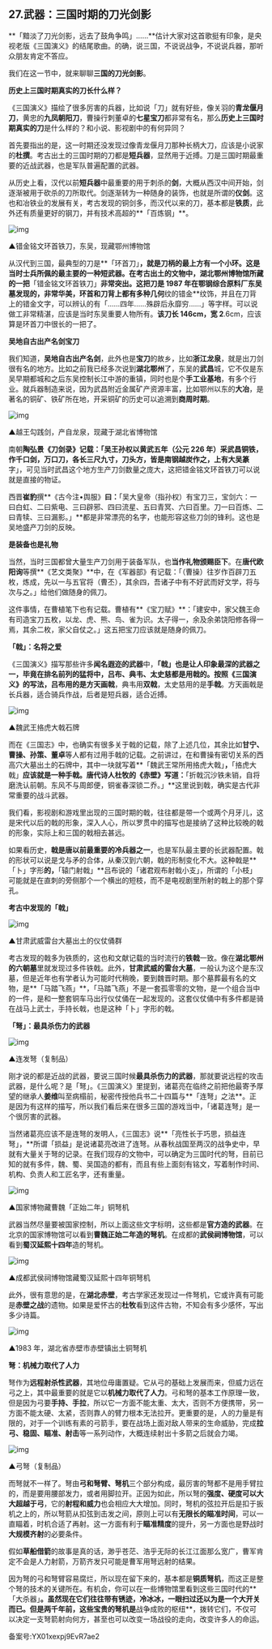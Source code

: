 ## 27.武器：三国时期的刀光剑影
**「黯淡了刀光剑影，远去了鼓角争鸣」……**估计大家对这首歌挺有印象，是央视老版《三国演义》的结尾歌曲。的确，说三国，不说说战争，不说说兵器，那听众朋友肯定不答应。


我们在这一节中，就来聊聊**三国的刀光剑影**。


**历史上三国时期真实的刀长什么样？**


《三国演义》描绘了很多厉害的兵器，比如说「刀」就有好些，像关羽的**青龙偃月刀**，黄忠的**九凤朝阳刀**，曹操行刺董卓的**七星宝刀**都非常有名，那么**历史上三国时期真实的刀**是什么样的？和小说、影视剧中的有何异同？


首先要指出的是，这一时期还没发现过像青龙偃月刀那种长柄大刀，应该是小说家的**杜撰**。考古出土的三国时期的刀都是**短兵器**，显然用于近搏。刀是三国时期最重要的近战武器，也是军队普遍配置的武器。


从历史上看，汉代以前**短兵器**中最重要的用于刺杀的**剑**，大概从西汉中间开始，剑逐渐被用于砍杀的刀所取代。剑逐渐转为一种随身的装饰，也就是所谓的**仪剑**。这也和冶铁业的发展有关，考古发现的铜剑多，而汉代以来的刀，基本都是**铁质**，此外还有质量更好的钢刀，并有技术高超的**「百炼钢」**。


![img](https://pic1.zhimg.com/v2-90ed4f6aaa0cbd13c9514924b6409b6c.webp)

▲错金铭文环首铁刀，东吴，现藏鄂州博物馆


从汉代到三国，最典型的刀是**「环首刀」**，就是刀柄的最上方有一个小环。这是当时士兵所佩的最主要的一种短武器。在考古出土的文物中，湖北鄂州博物馆所藏的一把**「错金铭文环首铁刀」**非常突出。这把刀是 1987 **年在鄂钢综合原料厂东**吴墓发现的，非常华美，环首和刀背上都有多种几何**纹的错金**纹饰，并且在刀背上的错金文字，可以辨认的有「……四年……殊辟后永靡穷……」等字样。可以说做工非常精湛，应该是当时东吴重要人物所有。**该刀长 146cm，宽 2**.6cm，应该算是环首刀中很长的一把了。


**吴地自古出产名剑宝刀**


我们知道，**吴地自古出产名剑**，此外也是**宝刀**的故乡，比如**浙江龙泉**，就是出刀剑很有名的地方。比如之前我已经多次说到**湖北鄂州**了，东吴的**武昌**城，它不仅是东吴早期都城和之后东吴控制长江中游的重镇，同时也是个**手工业基地**，有多个行业。就兵器制造来说，因为武昌附近金属矿产资源丰富，比如鄂州以东的**大冶**，是著名的铜矿、铁矿所在地，开采铜矿的历史可以追溯到**商周时期**。


![img](https://pic1.zhimg.com/v2-5d7da559227b22c22a3655745e8ded22.webp)

▲越王勾践剑，产自龙泉，现藏于湖北省博物馆


南朝**陶弘景《刀剑录》**记载：**「吴王孙权以黄武五年（公元 226 年）采武昌铜铁，作千口剑，万口刀，各长三尺九寸，刀头方，皆是南钢越炭作之，上有大吴篆**字」，可见当时武昌这个地方生产刀剑数量之庞大，这把错金铭文环首铁刀可以说就是直接的物证。


西晋**崔豹**撰**《古今注•舆服》**曰：**「吴大皇帝（指孙权）有宝刀三，宝剑六：一曰白虹、二曰紫电、三曰辟邪、四曰流星、五曰青冥、六曰百里。刀一曰百炼、二曰青犊、三曰漏影。」**都是非常漂亮的名字，也能形容这些刀剑的锋利。这也是吴地盛产刀剑的反映。


**是装备也是礼物**


当然，当时三国都曾大量生产刀剑用于装备军队，也**当作礼物颁赐臣下**。在**唐代欧阳询**等撰**《艺文类聚》**中，在《军器部》有记载：「（曹操）往岁作百辟刀五枚，炼成，先以一与五官将（曹丕），其余四，吾诸子中有不好武而好文学，将与次与之。」给他们做随身的佩刀。


这件事情，在曹植笔下也有记载。曹植有**《宝刀赋》**：「建安中，家父魏王命有司造宝刀五枚，以龙、虎、熊、鸟、雀为识。太子得一，余及余弟饶阳修各得一焉，其余二枚，家父自仗之。」这五把宝刀应该就是随身的佩刀。


**「戟」：名将之爱**


《三国演义》描写那些许多**闻名遐迩的武器**中，**「戟」**也是让人印象最深的武器之一，毕竟在排名前列的猛将中，**吕布、典韦、太史慈**都是用戟的。按照《三国演义》的写法，吕布用的是**方天画戟**，典韦用**双戟**，太史慈用的是**手戟**。方天画戟是长兵器，适合骑兵作战，后者是短兵器，适合近搏。


![img](https://pic1.zhimg.com/v2-6812027e98146f3d134b6e657bbc6e7e.webp)

▲魏武王挌虎大戟石牌


而在《三国志》中，也确实有很多关于戟的记载，除了上述几位，其余比如**甘宁、曹操、孙策、董卓**等人都有过用手戟的记载。之前讲过，在和曹操有密切关系的西高穴大墓出土的石牌中，其中一块就写着**「魏武王常所用挌虎大戟」**，**「挌虎大戟」**应该就是一种手戟。唐代诗人杜牧的《赤壁》写道：**「折戟沉沙铁未销，自将磨洗认前朝。东风不与周郎便，铜雀春深锁二乔。」**这里说到戟，确实是古代非常重要的战斗武器。


我们看，影视剧和游戏里出现的三国时期的戟，往往都是带一个或两个月牙儿，这是宋代以后的戟的形象，深入人心，所以罗贯中的描写也是接纳了这种比较晚的戟的形象，实际上和三国的戟相去甚远。


如果看历史，**戟是唐以前最重要的冷兵器之一**，也是军队最主要的长武器配置。戟的形状可以说是戈与矛的合体，从秦汉到六朝，戟的形制变化不大。这种戟是**「卜」字形**的，**「辕门射戟」**吕布说的「诸君观布射戟小支」，所谓的「小枝」可能就是在直刺的旁侧那个一个横出的短枝，而不是电视剧里所射的戟上的那个穿孔。


**考古中发现的「戟」**


![img](https://pic2.zhimg.com/v2-981221c16d6547c837251d17a4618d40.webp)

▲甘肃武威雷台大墓出土的仪仗俑群 


考古发现的戟多为铁质的，这也和文献记载的当时流行的**铁戟**一致。像在**湖北鄂州的六朝墓**里就发现过多件铁戟。此外，**甘肃武威的雷台大墓**，一般认为这个是东汉墓，但是近年也有学者认为可能时代稍晚，要到魏晋时期。那个墓葬最有名的文物，是**「马踏飞燕」**，「马踏飞燕」不是一套孤零零的文物，是一个组合当中的一件，是和一整套铜车马出行仪仗俑在一起发现的。这套仪仗俑中有多件都是骑在战马上武士，手持长戟，也是这种「卜」字形的戟。


**「弩」：最具杀伤力的武器**


![img](https://pic4.zhimg.com/v2-403445912181316bb5461aa54fc30ded.webp)

▲连发弩（复制品）


刚才说的都是近战的武器，要说三国时候**最具杀伤力的武器**，那就要说远程的攻击武器，是什么呢？是「弩」。《三国演义》里提到，诸葛亮在临终之前把他最寄予厚望的继承人**姜维**叫至病榻前，秘密传授他兵书二十四篇与**「连弩」之法**。正是因为有这样的描写，所以我们看后来在很多三国的游戏当中，「诸葛连弩」是一个很厉害的武器。


当然诸葛亮应该不是连弩的发明人，《三国志》说**「亮性长于巧思，损益连弩」，**所谓「损益」是说诸葛亮改进了连弩。从春秋战国至两汉的战争史中，早就有大量关于弩的记录。在我们现存的文物中，可以确定为三国时代的弩，目前已知的就有多件，魏、蜀、吴国造的都有，而且有些上面刻有铭文，写着制作时间、机构、负责人和工匠名字，还有重量。


![img](https://pic2.zhimg.com/v2-03167726574083fc06aefa9615d8af6c.webp)

▲国家博物藏曹魏「正始二年」铜弩机


武器当然尽量要被国家控制，所以上面这些文字标明，这些都是**官方造的武器**。在北京的国家博物馆可以看到**曹魏正始二年造的弩机**。在成都的**武侯祠博物馆**，可以看到**蜀汉延熙十四年**造的弩机。


![img](https://pic4.zhimg.com/v2-e24f754e7b1bcb79119af50ac7f573df.webp)

▲成都武侯祠博物馆藏蜀汉延熙十四年铜弩机


此外，很有意思的是，在**湖北赤壁**，考古学家还发现过一件弩机，它或许真有可能是**赤壁之战**的遗物。如果是爱怀古的**杜牧**看到这件古物，不知会有多少感怀，写出多少诗篇。


![img](https://pic4.zhimg.com/v2-6a848b3eafa4ba045472c77e3b8562a5.webp)

▲1983 年，湖北省赤壁市赤壁镇出土铜弩机


**弩：机械力取代了人力**


弩作为**远程射杀性武器**，其地位毋庸置疑。它从弓的基础上发展而来，但威力远在弓之上，其中最重要的就是它以**机械力取代了人力**。弓和弩的基本工作原理一致，但是因为弓要**手持、手拉**，所以它一方面不能太重、太大，否则不方便携带，另一方面不能太硬、太紧，否则靠人的臂力根本无法拉开。更重要的是，人的力量是有限的，对于一个训练有素的弓箭手，要在战场上面对敌人带来的生命威胁，完成**拉弓、稳固、瞄准、射击**等一系列动作，大概连续射出十多箭之后就会力竭。


![img](https://pic4.zhimg.com/v2-4af10329069d0dc725165c7ad6294cba.webp)

▲弓弩（复制品）


而弩就不一样了。弩由**弓和弩臂、弩机**三个部分构成，最厉害的弩都不是用手臂拉的，而是要用腰部发力，或者用脚拉开。正因为如此，所以弩的**强度、硬度可以大大超越于弓**，它的**射程和威力**也会相应大大增加。同时，弩机的弦拉开后是扣于扳机之上的，所以弩箭从扣弦到击发之间，原则上可以有**无限长的瞄准时间**，可以一直瞄着，时机合适了再射。这一方面有利于**瞄准精度**的提升，另一方面也是野战时**大规模齐射**的必要条件。


假如**草船借箭**的故事是真的话，渺乎苍茫、浩乎无际的长江江面那么宽广，曹军肯定不会是人力射箭，万箭齐发只可能是曹军用弩远射的结果。


因为弩的弓和弩臂容易腐烂，所以现在留下来的，基本都是**铜质弩机**，而这正是整个弩的技术的关键所在。有机会，你可以在一些博物馆里看到这些三国时代的**「大杀器」**。虽然现在它们往往带有锈迹，冷冰冰，一眼扫过还以为是一个大开关而已。但是两千年前，这些宝贵的弩机是**战争成败的枢纽**，拨转它们，不仅可以决定一支弩箭射向何方，甚至也可以改变一场战役的走向，改变许多人的命运。


备案号:YX01xexpj9EvR7ae2

